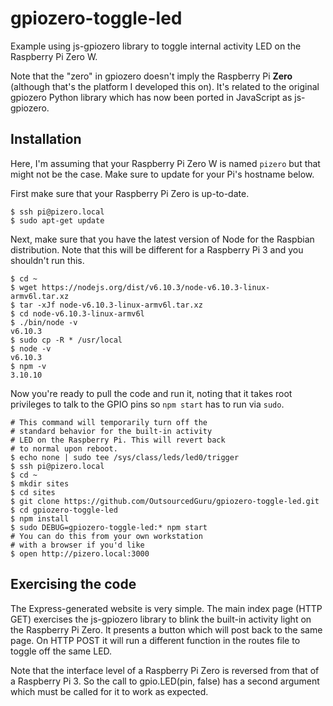 # gpiozero-toggle-led
Example using js-gpiozero library to toggle internal activity LED on the Raspberry Pi Zero W.

Note that the "zero" in gpiozero doesn't imply the Raspberry Pi **Zero** (although that's the platform I developed this on). It's related to the original gpiozero Python library which has now been ported in JavaScript as js-gpiozero.

## Installation
Here, I'm assuming that your Raspberry Pi Zero W is named `pizero` but that might not be the case. Make sure to update for your Pi's hostname below.

First make sure that your Raspberry Pi Zero is up-to-date.

```
$ ssh pi@pizero.local
$ sudo apt-get update
```

Next, make sure that you have the latest version of Node for the Raspbian distribution.  Note that this will be different for a Raspberry Pi 3 and you shouldn't run this.

```
$ cd ~
$ wget https://nodejs.org/dist/v6.10.3/node-v6.10.3-linux-armv6l.tar.xz
$ tar -xJf node-v6.10.3-linux-armv6l.tar.xz
$ cd node-v6.10.3-linux-armv6l
$ ./bin/node -v
v6.10.3
$ sudo cp -R * /usr/local
$ node -v
v6.10.3
$ npm -v
3.10.10
```
Now you're ready to pull the code and run it, noting that it takes root privileges to talk to the GPIO pins so `npm start` has to run via `sudo`.

```
# This command will temporarily turn off the
# standard behavior for the built-in activity
# LED on the Raspberry Pi. This will revert back
# to normal upon reboot.
$ echo none | sudo tee /sys/class/leds/led0/trigger
$ ssh pi@pizero.local
$ cd ~
$ mkdir sites
$ cd sites
$ git clone https://github.com/OutsourcedGuru/gpiozero-toggle-led.git
$ cd gpiozero-toggle-led
$ npm install
$ sudo DEBUG=gpiozero-toggle-led:* npm start
# You can do this from your own workstation
# with a browser if you'd like
$ open http://pizero.local:3000
```
## Exercising the code
The Express-generated website is very simple. The main index page (HTTP GET) exercises the js-gpiozero library to blink the built-in activity light on the Raspberry Pi Zero. It presents a button which will post back to the same page. On HTTP POST it will run a different function in the routes file to toggle off the same LED.

Note that the interface level of a Raspberry Pi Zero is reversed from that of a Raspberry Pi 3. So the call to gpio.LED(pin, false) has a second argument which must be called for it to work as expected.